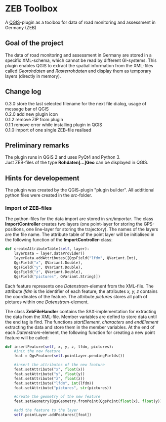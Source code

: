 # ZEB Toolbox
A <a href="https://github.com/qgis/QGIS">QGIS</a>-plugin as a toolbox for data of road monitoring and assessment in Germany (ZEB)

## Goal of the project
The data of road monitoring and assessment in Germany are stored in a specific XML-schema, which cannot be read by different GI-systems. This plugin enables QGIS to extract the spatial information from the XML-files called <i>Georohdaten</i> and <i>Rasterrohdaten</i> and display them as temporary layers (directly in memory).

## Change log
0.3.0 store the last selected filename for the next file dialog, usage of message bar of QGIS<br>
0.2.0 add new plugin icon<br>
0.1.2 remove ZIP from plugin<br>
0.1.1 remove error while installing plugin in QGIS<br>
0.1.0 import of one single ZEB-file realised<br>

## Preliminary remarks
The plugin runs in QGIS 2 and uses PyQt4 and Python 3.<br>
Just ZEB-files of the type <b>Rohdaten[...]Geo</b> can be displayed in QGIS.

## Hints for developement
The plugin was created by the QGIS-plugin "plugin builder". All additional python files were created in the <i>src</i>-folder.

### Import of ZEB-files
The python-files for the data import are stored in <i>src/importer</i>. The class <b>ImportController</b> creates two layers (one point-layer for storing the GPS-positions, one line-layer for storing the trajectory). The names of the layers are the file name. The attribute table of the point layer will be initialised in the following function of the <b>ImportController</b>-class:
```python
def createAttributeTable(self, layer):
    layerData = layer.dataProvider()
    layerData.addAttributes([QgsField("lfdm", QVariant.Int),
    QgsField("x", QVariant.Double),
    QgsField("y", QVariant.Double),
    QgsField("z", QVariant.Double),
    QgsField("pictures", QVariant.String)])
```
Each feature represents one <i>Datenstrom</i>-element from the XML-file. The attribute <i>lfdm</i> is the identifier of each feature, the attributes <i>x, y, z</i> contains the coordinates of the feature. The attribute <i>pictures</i> stores all path of pictures within one <i>Datenstrom</i>-element.

The class <b>ZebFileHandler</b> contains the SAX-implementation for extracting the data from the XML-file. Member variables are defind to store data until the end tag is find. The functions <i>startElement</i>, <i>characters</i> and <i>endElement</i> extracting the data and store them in the member variables. At the end of each <i>Datenstrom</i>-element, the following function for creating a new point feature will be called:
```python
def insertFeature(self, x, y, z, lfdm, pictures):
    #init the new feature
    feat = QgsFeature(self.pointLayer.pendingFields())

    #insert the attributes of the new feature
    feat.setAttribute("x", float(x))
    feat.setAttribute("y", float(y))
    feat.setAttribute("z", float(z))
    feat.setAttribute("lfdm", int(lfdm))
    feat.setAttribute("pictures", str(pictures))

    #create the geometry of the new feature
    feat.setGeometry(QgsGeometry.fromPoint(QgsPoint(float(x), float(y))))

    #add the feature to the layer
    self.pointLayer.addFeatures([feat])
```
